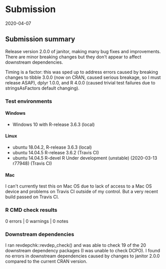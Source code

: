 # Submission
2020-04-07

## Submission summary
Release version 2.0.0 of janitor, making many bug fixes and improvements.  There are minor breaking changes but they don't appear to affect downstream dependencies.

Timing is a factor: this was sped up to address errors caused by breaking changes to tibble 3.0.0 (now on CRAN, caused serious breakage, so I must release ASAP), dplyr 1.0.0, and R 4.0.0 (caused trivial test failures due to stringsAsFactors default changing).

### Test environments

#### Windows
* Windows 10 with R-release 3.6.3 (local)

#### Linux
* ubuntu 18.04.2, R-release 3.6.3  (local)
* ubuntu 14.04.5 R-release 3.6.2 (Travis CI)
* ubuntu 14.04.5 R-devel R Under development (unstable) (2020-03-13 r77948) (Travis CI)

#### Mac
I can't currently test this on Mac OS due to lack of access to a Mac OS device
and problems on Travis CI outside of my control.  But a very recent build passed
on Travis CI.

### R CMD check results
0 errors | 0 warnings | 0 notes

### Downstream dependencies
I ran revdepchk::revdep_check() and was able to check 19 of the 20 downstream dependency packages (I was unable to check DCPO).  I found no errors in downstream dependencies caused by changes to janitor 2.0.0 compared to the current CRAN version.

